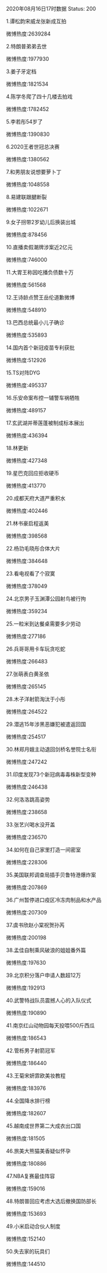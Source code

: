 2020年08月16日17时数据
Status: 200

1.谭松韵宋威龙张新成互拍

微博热度:2639284

2.特朗普弟弟去世

微博热度:1977930

3.姜子牙定档

微博热度:1821534

4.陈学冬爬了四十几楼去拍戏

微博热度:1782452

5.李若彤54岁了

微博热度:1390830

6.2020王者世冠总决赛

微博热度:1380562

7.和男朋友说想要萝卜丁

微博热度:1048558

8.易建联跟腱断裂

微博热度:1022671

9.女子拐带2岁幼儿后换装出城

微博热度:878456

10.直播卖假潮牌涉案近2亿元

微博热度:746000

11.大胃王称因吃播负债数十万

微博热度:561568

12.王诗龄点赞王岳伦道歉微博

微博热度:548910

13.巴西总统最小儿子确诊

微博热度:535893

14.国内首个新冠疫苗专利获批

微博热度:512926

15.TS对阵DYG

微博热度:495337

16.乐安命案布控一辅警车祸牺牲

微博热度:489157

17.玄武湖并蒂莲蓬被制成标本展出

微博热度:436394

18.林更新

微博热度:427348

19.星巴克回应拒收硬币

微博热度:413770

20.成都天府大道严重积水

微博热度:402446

21.林书豪启程返美

微博热度:398568

22.杨玏毛晓彤合体大片

微博热度:384648

23.看电视看了个寂寞

微博热度:378049

24.北京男子玉渊潭公园射鸟被行拘

微博热度:359234

25.一粒米到达餐桌需要多少劳动

微博热度:277186

26.兵哥哥用卡车玩贪吃蛇

微博热度:266483

27.张萌表白黄圣依

微博热度:265145

28.木子洋射箭淘汰于小彤

微博热度:264522

29.潜逃15年涉黑恶嫌犯被遣返回国

微博热度:254517

30.林郑月娥主动退回剑桥名誉院士名衔

微博热度:247242

31.印度发现73个新冠病毒毒株新型变种

微博热度:246438

32.何洛洛跳高姿势

微博热度:238658

33.张艺兴喝水没开盖

微博热度:236570

34.如何在自己家里打造一间密室

微博热度:228306

35.美国联邦调查局插手贝鲁特港爆炸案

微博热度:207869

36.广州暂停进口疫区冷冻肉制品和水产品

微博热度:207309

37.虞书欣赵小棠祝贺孙芮

微博热度:200198

38.孟佳自制乘风破浪的姐姐番外篇

微博热度:197630

39.北京积分落户申请人数超12万

微博热度:192913

40.武警特战队员震撼人心的入队仪式

微博热度:190890

41.南京红山动物园每天投喂500斤西瓜

微博热度:186543

42.管栎男子射箭冠军

微博热度:186440

43.王菊宋妍霏欧美妆教程

微博热度:183976

44.全国降水排行榜

微博热度:182607

45.越南成世界第二大成衣出口国

微博热度:181505

46.旅美大熊猫美香疑似怀孕

微博热度:180886

47.NBA复赛最佳阵容

微博热度:159016

48.特朗普回应考虑大选后撤换国防部长

微博热度:153693

49.小米启动合伙人制度

微博热度:152140

50.失去家的玩具们

微博热度:144510

